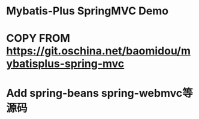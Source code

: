 # Mybatis-Plus SpringMVC Demo
# COPY FROM https://git.oschina.net/baomidou/mybatisplus-spring-mvc
# Add spring-beans spring-webmvc等源码
